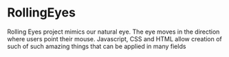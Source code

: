 # RollingEyes
Rolling Eyes project mimics our natural eye. The eye moves in the direction where users point their mouse. Javascript, CSS and HTML allow creation of such of such amazing things that can be applied in many fields 
